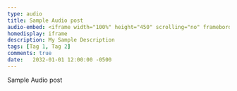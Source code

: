 ```yaml
---
type: audio
title: Sample Audio post
audio-embed: <iframe width="100%" height="450" scrolling="no" frameborder="no" src="https://w.soundcloud.com/player/?url=https%3A//api.soundcloud.com/tracks/317842509&amp;auto_play=false&amp;hide_related=false&amp;show_comments=true&amp;show_user=true&amp;show_reposts=false&amp;visual=true"></iframe>
homedisplay: iframe
description: My Sample Description
tags: [Tag 1, Tag 2]
comments: true
date:   2032-01-01 12:00:00 -0500
---
```


Sample Audio post